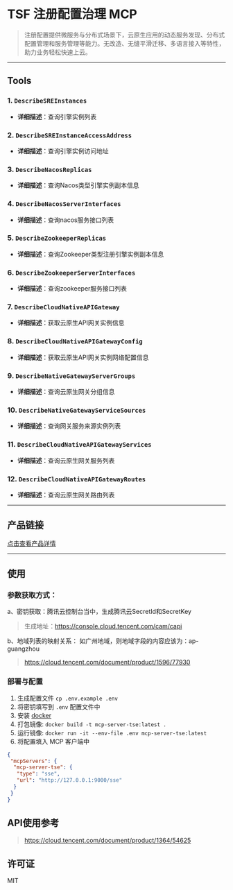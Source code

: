 # TSF 注册配置治理 MCP
> 注册配置提供微服务与分布式场景下，云原生应用的动态服务发现、分布式配置管理和服务管理等能力。无改造、无缝平滑迁移、多语言接入等特性，助力业务轻松快速上云。

---

## Tools

### 1. `DescribeSREInstances`
- **详细描述**：查询引擎实例列表

### 2. `DescribeSREInstanceAccessAddress`
- **详细描述**：查询引擎实例访问地址

### 3. `DescribeNacosReplicas`
- **详细描述**：查询Nacos类型引擎实例副本信息

### 4. `DescribeNacosServerInterfaces`
- **详细描述**：查询nacos服务接口列表

### 5. `DescribeZookeeperReplicas`
- **详细描述**：查询Zookeeper类型注册引擎实例副本信息

### 6. `DescribeZookeeperServerInterfaces`
- **详细描述**：查询zookeeper服务接口列表

### 7. `DescribeCloudNativeAPIGateway`
- **详细描述**：获取云原生API网关实例信息

### 8. `DescribeCloudNativeAPIGatewayConfig`
- **详细描述**：获取云原生API网关实例网络配置信息

### 9. `DescribeNativeGatewayServerGroups`
- **详细描述**：查询云原生网关分组信息

### 10. `DescribeNativeGatewayServiceSources`
- **详细描述**：查询网关服务来源实例列表

### 11. `DescribeCloudNativeAPIGatewayServices`
- **详细描述**：查询云原生网关服务列表


### 12. `DescribeCloudNativeAPIGatewayRoutes`
- **详细描述**：查询云原生网关路由列表


---

## 产品链接
[点击查看产品详情](https://cloud.tencent.com/product/srag)

---

## 使用


### 参数获取方式：

a、密钥获取：腾讯云控制台当中，生成腾讯云SecretId和SecretKey
> 生成地址：https://console.cloud.tencent.com/cam/capi

b、地域列表的映射关系：
如广州地域，则地域字段的内容应该为：ap-guangzhou
> https://cloud.tencent.com/document/product/1596/77930


### 部署与配置
1. 生成配置文件
   `cp .env.example .env`
2. 将密钥填写到 `.env` 配置文件中
3. 安装 [docker](https://www.docker.com/)
4. 打包镜像: `docker build -t mcp-server-tse:latest .`
5. 运行镜像: `docker run -it --env-file .env mcp-server-tse:latest`
6. 将配置填入 MCP 客户端中
```json
{
 "mcpServers": {
  "mcp-server-tse": {
   "type": "sse",
   "url": "http://127.0.0.1:9000/sse"
  }
 }
}
```



## API使用参考

>https://cloud.tencent.com/document/product/1364/54625



## 许可证

MIT
